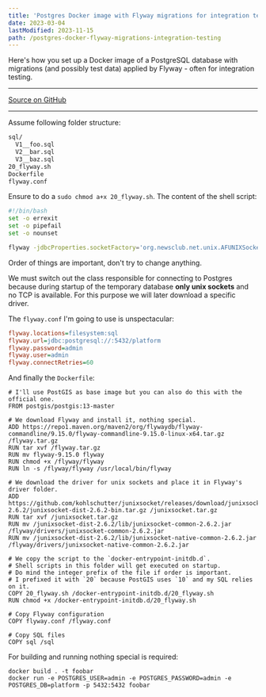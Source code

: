 ```yaml
---
title: 'Postgres Docker image with Flyway migrations for integration testing'
date: 2023-03-04
lastModified: 2023-11-15
path: /postgres-docker-flyway-migrations-integration-testing
---
```


Here's how you set up a Docker image of a PostgreSQL database with migrations (and possibly test data) applied by Flyway - often for integration testing.

---

[Source on GitHub](https://github.com/akullpp/postgres-docker-flyway-migrations-integration-testing)

---

Assume following folder structure:

```txt
sql/
  V1__foo.sql
  V2__bar.sql
  V3__baz.sql
20_flyway.sh
Dockerfile
flyway.conf
```

Ensure to do a `sudo chmod a+x 20_flyway.sh`. The content of the shell script:

```bash
#!/bin/bash
set -o errexit
set -o pipefail
set -o nounset

flyway -jdbcProperties.socketFactory='org.newsclub.net.unix.AFUNIXSocketFactory$FactoryArg' -jdbcProperties.socketFactoryArg=/var/run/postgresql/.s.PGSQL.5432 -jdbcProperties.sslMode=disable migrate
```

Order of things are important, don't try to change anything.

We must switch out the class responsible for connecting to Postgres because during startup of the temporary database **only unix sockets** and no TCP is available. For this purpose we will later download a specific driver.

The `flyway.conf` I'm going to use is unspectacular:

```ini
flyway.locations=filesystem:sql
flyway.url=jdbc:postgresql://:5432/platform
flyway.password=admin
flyway.user=admin
flyway.connectRetries=60
```

And finally the `Dockerfile`:

```docker
# I'll use PostGIS as base image but you can also do this with the official one.
FROM postgis/postgis:13-master

# We download Flyway and install it, nothing special.
ADD https://repo1.maven.org/maven2/org/flywaydb/flyway-commandline/9.15.0/flyway-commandline-9.15.0-linux-x64.tar.gz /flyway.tar.gz
RUN tar xvf /flyway.tar.gz
RUN mv flyway-9.15.0 flyway
RUN chmod +x /flyway/flyway
RUN ln -s /flyway/flyway /usr/local/bin/flyway

# We download the driver for unix sockets and place it in Flyway's driver folder.
ADD https://github.com/kohlschutter/junixsocket/releases/download/junixsocket-2.6.2/junixsocket-dist-2.6.2-bin.tar.gz /junixsocket.tar.gz
RUN tar xvf /junixsocket.tar.gz
RUN mv /junixsocket-dist-2.6.2/lib/junixsocket-common-2.6.2.jar /flyway/drivers/junixsocket-common-2.6.2.jar
RUN mv /junixsocket-dist-2.6.2/lib/junixsocket-native-common-2.6.2.jar /flyway/drivers/junixsocket-native-common-2.6.2.jar

# We copy the script to the `docker-entrypoint-initdb.d`.
# Shell scripts in this folder will get executed on startup.
# Do mind the integer prefix of the file if order is important.
# I prefixed it with `20` because PostGIS uses `10` and my SQL relies on it.
COPY 20_flyway.sh /docker-entrypoint-initdb.d/20_flyway.sh
RUN chmod +x /docker-entrypoint-initdb.d/20_flyway.sh

# Copy Flyway configuration
COPY flyway.conf /flyway.conf

# Copy SQL files
COPY sql /sql
```

For building and running nothing special is required:

```shell
docker build . -t foobar
docker run -e POSTGRES_USER=admin -e POSTGRES_PASSWORD=admin -e POSTGRES_DB=platform -p 5432:5432 foobar
```
